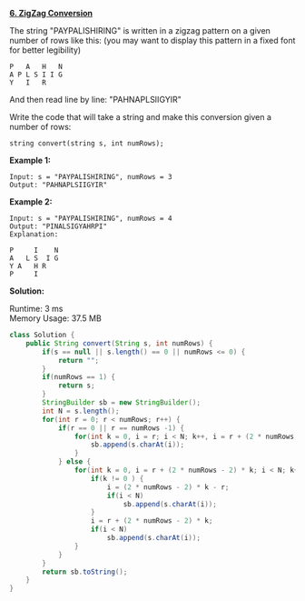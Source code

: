 **[6. ZigZag Conversion](https://leetcode.com/problems/zigzag-conversion/)**

The string "PAYPALISHIRING" is written in a zigzag pattern on a given number of rows like this: (you may want to display this pattern in a fixed font for better legibility)
```
P   A   H   N
A P L S I I G
Y   I   R
```
 And then read line by line: "PAHNAPLSIIGYIR"

Write the code that will take a string and make this conversion given a number of rows:
```
string convert(string s, int numRows);
```
**Example 1:**

```
Input: s = "PAYPALISHIRING", numRows = 3
Output: "PAHNAPLSIIGYIR"
```


**Example 2:**

```
Input: s = "PAYPALISHIRING", numRows = 4
Output: "PINALSIGYAHRPI"
Explanation:

P     I    N
A   L S  I G
Y A   H R
P     I
```

**Solution:**

Runtime: 3 ms<br/>
Memory Usage: 	37.5 MB

```java
class Solution {
    public String convert(String s, int numRows) {
        if(s == null || s.length() == 0 || numRows <= 0) {
            return "";
        }
        if(numRows == 1) {
            return s;
        }
        StringBuilder sb = new StringBuilder();
        int N = s.length();
        for(int r = 0; r < numRows; r++) {            
            if(r == 0 || r == numRows -1) {
                for(int k = 0, i = r; i < N; k++, i = r + (2 * numRows - 2) * k) {
                    sb.append(s.charAt(i));            
                }
            } else {
                for(int k = 0, i = r + (2 * numRows - 2) * k; i < N; k++) { 
                    if(k != 0 ) {
                        i = (2 * numRows - 2) * k - r;
                        if(i < N)
                            sb.append(s.charAt(i));
                    }
                    i = r + (2 * numRows - 2) * k;
                    if(i < N)
                        sb.append(s.charAt(i));
                }
            }
        }
        return sb.toString();
    }
}
```